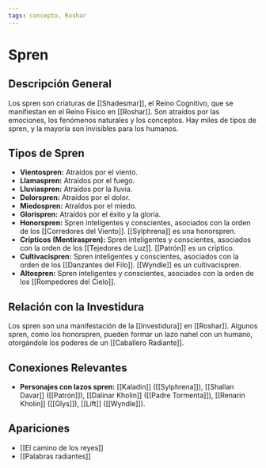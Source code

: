 ```yaml
---
tags: concepto, Roshar
---
```


# Spren

## Descripción General
Los spren son criaturas de [[Shadesmar]], el Reino Cognitivo, que se manifiestan en el Reino Físico en [[Roshar]]. Son atraídos por las emociones, los fenómenos naturales y los conceptos. Hay miles de tipos de spren, y la mayoría son invisibles para los humanos.

## Tipos de Spren
* **Vientospren:** Atraídos por el viento.
* **Llamaspren:** Atraídos por el fuego.
* **Lluviaspren:** Atraídos por la lluvia.
* **Dolorspren:** Atraídos por el dolor.
* **Miedospren:** Atraídos por el miedo.
* **Glorispren:** Atraídos por el éxito y la gloria.
* **Honorspren:** Spren inteligentes y conscientes, asociados con la orden de los [[Corredores del Viento]]. [[Sylphrena]] es una honorspren.
* **Crípticos (Mentiraspren):** Spren inteligentes y conscientes, asociados con la orden de los [[Tejedores de Luz]]. [[Patrón]] es un críptico.
* **Cultivacispren:** Spren inteligentes y conscientes, asociados con la orden de los [[Danzantes del Filo]]. [[Wyndle]] es un cultivacispren.
* **Altospren:** Spren inteligentes y conscientes, asociados con la orden de los [[Rompedores del Cielo]].

## Relación con la Investidura
Los spren son una manifestación de la [[Investidura]] en [[Roshar]]. Algunos spren, como los honorspren, pueden formar un lazo nahel con un humano, otorgándole los poderes de un [[Caballero Radiante]].

## Conexiones Relevantes
* **Personajes con lazos spren:** [[Kaladin]] ([[Sylphrena]]), [[Shallan Davar]] ([[Patrón]]), [[Dalinar Kholin]] ([[Padre Tormenta]]), [[Renarin Kholin]] ([[Glys]]), [[Lift]] ([[Wyndle]]).

## Apariciones
* [[El camino de los reyes]]
* [[Palabras radiantes]]